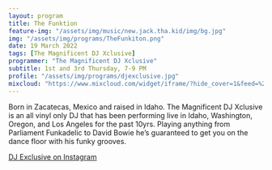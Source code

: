 ```yaml
---
layout: program
title: The Funktion
feature-img: "/assets/img/music/new.jack.tha.kid/img/bg.jpg"
img: "/assets/img/programs/TheFunkiton.png"
date: 19 March 2022
tags: [The Magnificent DJ Xclusive]
programmer: "The Magnificent DJ Xclusive"
subtitle: 1st and 3rd Thursday, 7-9 PM
profile: "/assets/img/programs/djexclusive.jpg"
mixcloud: "https://www.mixcloud.com/widget/iframe/?hide_cover=1&feed=%2Ftropicofm%2Fthe-funktion-12012022%2F"
---
```


Born in Zacatecas, Mexico and raised in Idaho. The Magnificent DJ Xclusive is an all vinyl only DJ that has been performing live in Idaho, Washington, Oregon, and Los Angeles for the past 10yrs. Playing anything from Parliament Funkadelic to David Bowie he’s guaranteed to get you on the dance floor with his funky grooves.

<a href="https://instagram.com/xclusivelifela">DJ Exclusive on Instagram</a>
